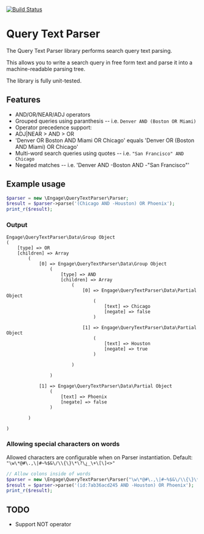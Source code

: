 [![Build Status](https://travis-ci.org/Barnetik/query-text-parser.png?branch=master)](https://travis-ci.org/Barnetik/query-text-parser)

# Query Text Parser

The Query Text Parser library performs search query text parsing.

This allows you to write a search query in free form text and parse it into a machine-readable parsing tree.

The library is fully unit-tested.

## Features

* AND/OR/NEAR/ADJ operators
* Grouped queries using paranthesis -- i.e. `Denver AND (Boston OR Miami)`
* Operator precedence support: 
 * ADJ|NEAR > AND > OR
 * 'Denver OR Boston AND Miami OR Chicago' equals 'Denver OR (Boston AND Miami) OR Chicago'
* Multi-word search queries using quotes -- i.e. `"San Francisco" AND Chicago`
* Negated matches -- i.e. 'Denver AND -Boston AND -"San Francisco"'

## Example usage

```php
$parser = new \Engage\QueryTextParser\Parser;
$result = $parser->parse('(Chicago AND -Houston) OR Phoenix');
print_r($result);
```

### Output
```
Engage\QueryTextParser\Data\Group Object
(
    [type] => OR
    [children] => Array
        (
            [0] => Engage\QueryTextParser\Data\Group Object
                (
                    [type] => AND
                    [children] => Array
                        (
                            [0] => Engage\QueryTextParser\Data\Partial Object
                                (
                                    [text] => Chicago
                                    [negate] => false
                                )

                            [1] => Engage\QueryTextParser\Data\Partial Object
                                (
                                    [text] => Houston
                                    [negate] => true
                                )

                        )

                )

            [1] => Engage\QueryTextParser\Data\Partial Object
                (
                    [text] => Phoenix
                    [negate] => false
                )

        )

)
```

### Allowing special characters on words
Allowed characters are configurable when on Parser instantiation. Default: ```"\w\*@#\.,\|#~%$&\/\\{\}\*\?\¿_\+\[\]<>"```

```php
// Allow colons inside of words
$parser = new \Engage\QueryTextParser\Parser("\w\*@#\.,\|#~%$&\/\\{\}\*\?\¿_\+\[\]<>:");
$result = $parser->parse('(id:7ab36acd245 AND -Houston) OR Phoenix');
print_r($result);
```
## TODO

* Support NOT operator

